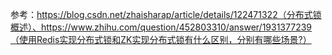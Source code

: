 参考：https://blog.csdn.net/zhaisharap/article/details/122471322（分布式锁概述）、https://www.zhihu.com/question/452803310/answer/1931377239（使用Redis实现分布式锁和ZK实现分布式锁有什么区别，分别有哪些场景?）